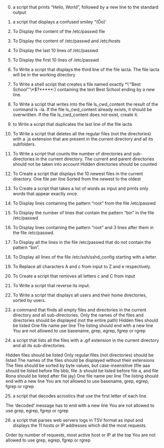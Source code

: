 0. a script that prints “Hello, World”, followed by a new line to the standard output

1. a script that displays a confused smiley "(Ôo)'

2. To Display the content of the /etc/passwd file

3. To Display the content of /etc/passwd and /etc/hosts

4. To Display the last 10 lines of /etc/passwd

5. To Display the first 10 lines of /etc/passwd

6. To Write a script that displays the third line of the file iacta.
The file iacta will be in the working directory

7. To Write a shell script that creates a file named exactly \*\\'"Best School"\'\\*$\?\*\*\*\*\*:) containing the text Best School ending by a new line.

8. To Write a script that writes into the file ls_cwd_content the result of the command ls -la. If the file ls_cwd_content already exists, it should be overwritten. If the file ls_cwd_content does not exist, create it.

9. to Write a script that duplicates the last line of the file iacta

10. To Write a script that deletes all the regular files (not the directories) with a .js extension that are present in the current directory and all its subfolders.

11. To Write a script that counts the number of directories and sub-directories in the current directory.
The current and parent directories should not be taken into account
Hidden directories should be counted

12. To  Create a script that displays the 10 newest files in the current directory.
One file per line
Sorted from the newest to the oldest

13. To Create a script that takes a list of words as input and prints only words that appear exactly once.

14. To Display lines containing the pattern “root” from the file /etc/passwd

15. To Display the number of lines that contain the pattern “bin” in the file /etc/passwd

16. To Display lines containing the pattern “root” and 3 lines after them in the file /etc/passwd.

17. To Display all the lines in the file /etc/passwd that do not contain the pattern “bin”.

18. To Display all lines of the file /etc/ssh/sshd_config starting with a letter.

19. To Replace all characters A and c from input to Z and e respectively.

20. To Create a script that removes all letters c and C from input

21. To Write a script that reverse its input.

22. To Write a script that displays all users and their home directories, sorted by users.

23.  a command that finds all empty files and directories in the current directory and all sub-directories.
Only the names of the files and directories should be displayed (not the entire path)
Hidden files should be listed
One file name per line
The listing should end with a new line
You are not allowed to use basename, grep, egrep, fgrep or rgrep

24.  a script that lists all the files with a .gif extension in the current directory and all its sub-directories.

Hidden files should be listed
Only regular files (not directories) should be listed
The names of the files should be displayed without their extensions
The files should be sorted by byte values, but case-insensitive (file aaa should be listed before file bbb, file .b should be listed before file a, and file Rona should be listed after file jay)
One file name per line
The listing should end with a new line
You are not allowed to use basename, grep, egrep, fgrep or rgrep

25. a script that decodes acrostics that use the first letter of each line.

The ‘decoded’ message has to end with a new line
You are not allowed to use grep, egrep, fgrep or rgrep

26. a script that parses web servers logs in TSV format as input and displays the 11 hosts or IP addresses which did the most requests.

Order by number of requests, most active host or IP at the top
You are not allowed to use grep, egrep, fgrep or rgrep

